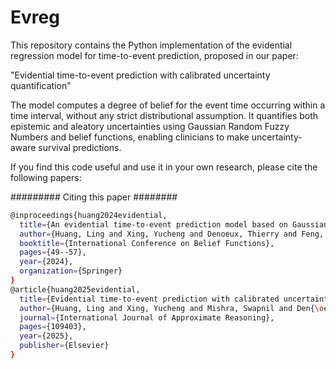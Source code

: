 # Evreg

This repository contains the Python implementation of the evidential regression model for time-to-event prediction, proposed in our paper:

"Evidential time-to-event prediction with calibrated uncertainty quantification"

The model computes a degree of belief for the event time occurring within a time interval, without any strict distributional assumption. It quantifies both epistemic and aleatory uncertainties using Gaussian Random Fuzzy Numbers and belief functions, enabling clinicians to make uncertainty-aware survival predictions.

If you find this code useful and use it in your own research, please cite the following papers:

######### Citing this paper ########
```bash
@inproceedings{huang2024evidential,
  title={An evidential time-to-event prediction model based on Gaussian random fuzzy numbers},
  author={Huang, Ling and Xing, Yucheng and Denoeux, Thierry and Feng, Mengling},
  booktitle={International Conference on Belief Functions},
  pages={49--57},
  year={2024},
  organization={Springer}
}
@article{huang2025evidential,
  title={Evidential time-to-event prediction with calibrated uncertainty quantification},
  author={Huang, Ling and Xing, Yucheng and Mishra, Swapnil and Den{\oe}ux, Thierry and Feng, Mengling},
  journal={International Journal of Approximate Reasoning},
  pages={109403},
  year={2025},
  publisher={Elsevier}
}
```
